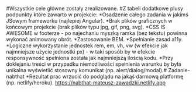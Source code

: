 #Wszystkie cele główne zostały zrealizowane.
#Z tabeli dodatkowe plusy podpunkty które zawarto w projekcie:
*Osadzenie całego zadania w jakimś JSowym frameworku (najlepiej Angular).
*Brak plików graficznych w końcowym projekcie (brak plików typu jpg, gif, png, svg).
*CSS IS AWESOME w footerze - po najechaniu myszką ramka (bez tekstu) powinna wykonać animowany obrót.
*Zastosowanie BEM.
*Spełnianie zasad a11y.
*Logiczne wykorzystanie jednostek rem, em, vh, vw (w efekcie jak najmniejsze użycie jednostki px) - w    taki sposób by w efekcie responsywność spełniona została jak najmniejszą ilością kodu.
*Przy doklejaniu treści w przypadku niemożliwości spełnienia warunku by była unikalna wyświetlić stosowny komunikat (np. alert/dialog/modal).#   Z a d a n i e - n a b t h a t 
*Rezultat prac wrzucić do podglądu na jakąś darmową platformę (np. netlify/heroku).
https://nabthat-mateusz-zawadzki.netlify.app
 
